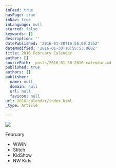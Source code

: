 ```yaml
---
inFeed: true
hasPage: true
inNav: true
inLanguage: null
starred: false
keywords: []
description: ''
datePublished: '2016-01-30T16:56:00.255Z'
dateModified: '2016-01-30T16:55:53.060Z'
title: 2016 February Calendar
author: []
sourcePath: _posts/2016-01-30-2016-calendar.md
published: true
authors: []
publisher:
  name: null
  domain: null
  url: null
  favicon: null
url: 2016-calendar/index.html
_type: Article

---
```

![](https://s3-us-west-2.amazonaws.com/the-grid-img/p/fb58d587e87739a21276708e68c3f19195047d64.jpg)

February

* WWIN
* Stitch
* KidShow
* NW Kids